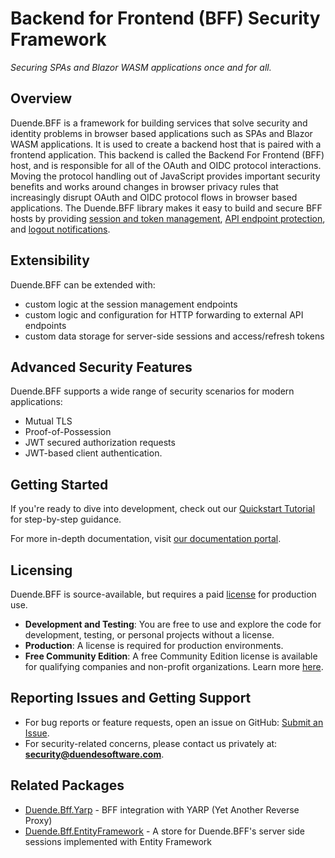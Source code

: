 
# Backend for Frontend (BFF) Security Framework 
_Securing SPAs and Blazor WASM applications once and for all._

## Overview
Duende.BFF is a framework for building services that solve security and identity problems in browser based applications such as SPAs and Blazor WASM applications. It is used to create a backend host that is paired with a frontend application. This backend is called the Backend For Frontend (BFF) host, and is responsible for all of the OAuth and OIDC protocol interactions. Moving the protocol handling out of JavaScript provides important security benefits and works around changes in browser privacy rules that increasingly disrupt OAuth and OIDC protocol flows in browser based applications. The Duende.BFF library makes it easy to build and secure BFF hosts by providing [session and token management](https://docs.duendesoftware.com/identityserver/v7/bff/session/), [API endpoint protection](https://docs.duendesoftware.com/identityserver/v7/bff/apis/), and [logout notifications](https://docs.duendesoftware.com/identityserver/v7/bff/session/management/back-channel-logout/).

## Extensibility
Duende.BFF can be extended with:
- custom logic at the session management endpoints
- custom logic and configuration for HTTP forwarding to external API endpoints
- custom data storage for server-side sessions and access/refresh tokens

## Advanced Security Features
Duende.BFF supports a wide range of security scenarios for modern applications:
- Mutual TLS
- Proof-of-Possession
- JWT secured authorization requests
- JWT-based client authentication. 

## Getting Started
If you're ready to dive into development, check out our [Quickstart Tutorial](https://docs.duendesoftware.com/identityserver/v7/quickstarts/js_clients/js_with_backend/) for step-by-step guidance.

For more in-depth documentation, visit [our documentation portal](https://docs.duendesoftware.com).

## Licensing
Duende.BFF is source-available, but requires a paid [license](https://duendesoftware.com/products/identityserver) for production use.

- **Development and Testing**: You are free to use and explore the code for development, testing, or personal projects without a license.
- **Production**: A license is required for production environments. 
- **Free Community Edition**: A free Community Edition license is available for qualifying companies and non-profit organizations. Learn more [here](https://duendesoftware.com/products/communityedition).

## Reporting Issues and Getting Support
- For bug reports or feature requests, open an issue on GitHub: [Submit an Issue](https://github.com/DuendeSoftware/Support/issues/new/choose).
- For security-related concerns, please contact us privately at: **security@duendesoftware.com**.

## Related Packages
- [Duende.Bff.Yarp](https://www.nuget.org/packages/Duende.Bff.Yarp) - BFF integration with YARP (Yet Another Reverse Proxy)
- [Duende.Bff.EntityFramework](https://www.nuget.org/packages/Duende.Bff.EntityFramework) - A store for Duende.BFF's server side sessions implemented with Entity Framework
